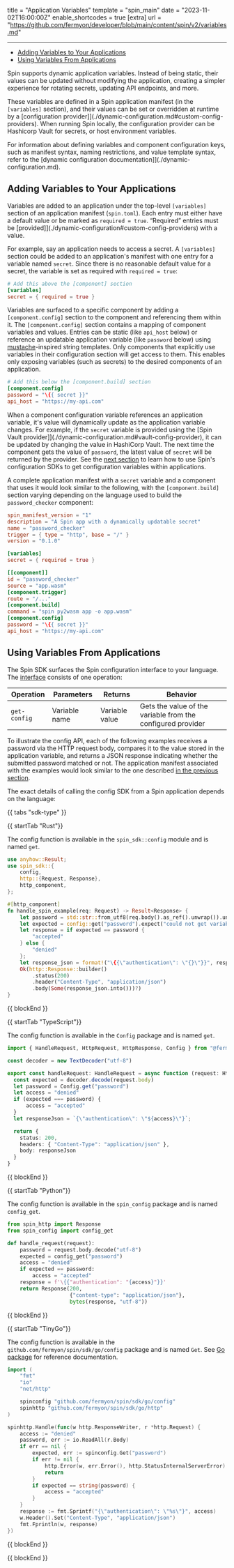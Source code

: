 title = "Application Variables"
template = "spin_main"
date = "2023-11-02T16:00:00Z"
enable_shortcodes = true
[extra]
url = "https://github.com/fermyon/developer/blob/main/content/spin/v2/variables.md"

---
- [Adding Variables to Your Applications](#adding-variables-to-your-applications)
- [Using Variables From Applications](#using-variables-from-applications)

Spin supports dynamic application variables. Instead of being static, their values can be updated without modifying the application, creating a simpler experience for rotating secrets, updating API endpoints, and more. 

These variables are defined in a Spin application manifest (in the `[variables]` section), and their values can be set or overridden at runtime by a [configuration provider]](./dynamic-configuration.md#custom-config-providers). When running Spin locally, the configuration provider can be Hashicorp Vault for secrets, or host environment variables.

For information about defining variables and component configuration keys, such as manifest syntax, naming restrictions, and value template syntax, refer to the [dynamic configuration documentation]](./dynamic-configuration.md).

## Adding Variables to Your Applications

Variables are added to an application under the top-level `[variables]` section of an application manifest (`spin.toml`). Each entry must either have a default value or be marked as `required = true`. “Required” entries must be [provided]](./dynamic-configuration#custom-config-providers) with a value. 

For example, say an application needs to access a secret. A `[variables]` section could be added to an application's manifest with one entry for a variable named `secret`. Since there is no reasonable default value for a secret, the variable is set as required with `required = true`:

<!-- @nocpy -->

```toml
# Add this above the [component] section
[variables]
secret = { required = true }
```

Variables are surfaced to a specific component by adding a `[component.config]` section to the component and referencing them within it. The `[component.config]` section contains a mapping of component variables and values. Entries can be static (like `api_host` below) or reference an updatable application variable (like `password` below) using [mustache](https://mustache.github.io/)-inspired string templates. Only components that explicitly use variables in their configuration section will get access to them. This enables only exposing variables (such as secrets) to the desired components of an application.

<!-- @nocpy -->

```toml
# Add this below the [component.build] section
[component.config]
password = "\{{ secret }}"
api_host = "https://my-api.com"
```

When a component configuration variable references an application variable, it's value will dynamically update as the application variable changes. For example, if the `secret` variable is provided using the [Spin Vault provider]](./dynamic-configuration.md#vault-config-provider), it can be updated by changing the value in HashiCorp Vault. The next time the component gets the value of `password`, the latest value of `secret` will be returned by the provider. See the [next section](#using-variables-from-applications) to learn how to use Spin's configuration SDKs to get configuration variables within applications.

A complete application manifest with a `secret` variable and a component that uses it would look similar to the following, with the `[component.build]` section varying depending on the language used to build the `password_checker` component:

<!-- @nocpy -->

```toml
spin_manifest_version = "1"
description = "A Spin app with a dynamically updatable secret"
name = "password_checker"
trigger = { type = "http", base = "/" }
version = "0.1.0"

[variables]
secret = { required = true }

[[component]]
id = "password_checker"
source = "app.wasm"
[component.trigger]
route = "/..."
[component.build]
command = "spin py2wasm app -o app.wasm"
[component.config]
password = "\{{ secret }}"
api_host = "https://my-api.com"
```

## Using Variables From Applications

The Spin SDK surfaces the Spin configuration interface to your language. The [interface](https://github.com/fermyon/spin/blob/main/wit/ephemeral/spin-config.wit) consists of one operation:

| Operation  | Parameters                          | Returns             | Behavior |
|------------|-------------------------------------|---------------------|----------|
| `get-config`    | Variable name  | Variable value    | Gets the value of the variable from the configured provider |

To illustrate the config API, each of the following examples receives a password via the HTTP request body, compares it to the value stored in the application variable, and returns a JSON response indicating whether the submitted password matched or not. The application manifest associated with the examples would look similar to the one described [in the previous section](#adding-variables-to-your-applications). 

The exact details of calling the config SDK from a Spin application depends on the language:

{{ tabs "sdk-type" }}

{{ startTab "Rust"}}

The config function is available in the `spin_sdk::config` module and is named `get`.

```rust
use anyhow::Result;
use spin_sdk::{
    config,
    http::{Request, Response},
    http_component,
};

#[http_component]
fn handle_spin_example(req: Request) -> Result<Response> {
    let password = std::str::from_utf8(req.body().as_ref().unwrap()).unwrap();
    let expected = config::get("password").expect("could not get variable");
    let response = if expected == password {
        "accepted"
    } else {
        "denied"
    };
    let response_json = format!("\{{\"authentication\": \"{}\"}}", response);
    Ok(http::Response::builder()
        .status(200)
        .header("Content-Type", "application/json")
        .body(Some(response_json.into()))?)
}

```

{{ blockEnd }}

{{ startTab "TypeScript"}}

The config function is available in the `Config` package and is named `get`.

```ts
import { HandleRequest, HttpRequest, HttpResponse, Config } from "@fermyon/spin-sdk"

const decoder = new TextDecoder("utf-8")

export const handleRequest: HandleRequest = async function (request: HttpRequest): Promise<HttpResponse> {
  const expected = decoder.decode(request.body)
  let password = Config.get("password")
  let access = "denied"
  if (expected === password) {
      access = "accepted"
  }
  let responseJson = `{\"authentication\": \"${access}\"}`;

  return {
    status: 200,
    headers: { "Content-Type": "application/json" },
    body: responseJson
  }
}

```

{{ blockEnd }}

{{ startTab "Python"}}

The config function is available in the `spin_config` package and is named `config_get`.

```py
from spin_http import Response
from spin_config import config_get

def handle_request(request):
    password = request.body.decode("utf-8")
    expected = config_get("password")
    access = "denied"
    if expected == password:
        access = "accepted"
    response = f'\{{"authentication": "{access}"}}'
    return Response(200,
                    {"content-type": "application/json"},
                    bytes(response, "utf-8"))
```

{{ blockEnd }}

{{ startTab "TinyGo"}}

The config function is available in the `github.com/fermyon/spin/sdk/go/config` package and is named `Get`. See [Go package](https://pkg.go.dev/github.com/fermyon/spin/sdk/go/config) for reference documentation.

```go
import (
	"fmt"
	"io"
	"net/http"

	spinconfig "github.com/fermyon/spin/sdk/go/config"
	spinhttp "github.com/fermyon/spin/sdk/go/http"
)

spinhttp.Handle(func(w http.ResponseWriter, r *http.Request) {
    access := "denied"
    password, err := io.ReadAll(r.Body)
    if err == nil {
        expected, err := spinconfig.Get("password")
        if err != nil {
            http.Error(w, err.Error(), http.StatusInternalServerError)
            return
        }
        if expected == string(password) {
            access = "accepted"
        }
    }
    response := fmt.Sprintf("{\"authentication\": \"%s\"}", access)
    w.Header().Set("Content-Type", "application/json")
    fmt.Fprintln(w, response)
})
```

{{ blockEnd }}

{{ blockEnd }}
